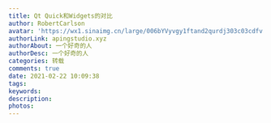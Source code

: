 ```yaml
---
title: Qt Quick和Widgets的对比
author: RobertCarlson
avatar: 'https://wx1.sinaimg.cn/large/006bYVyvgy1ftand2qurdj303c03cdfv.jpg'
authorLink: apingstudio.xyz
authorAbout: 一个好奇的人
authorDesc: 一个好奇的人
categories: 转载
comments: true
date: 2021-02-22 10:09:38
tags:
keywords:
description:
photos:
---
```

